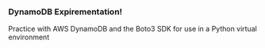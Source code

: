 ### DynamoDB Expirementation!

Practice with AWS DynamoDB and the Boto3 SDK for use in a Python virtual environment
